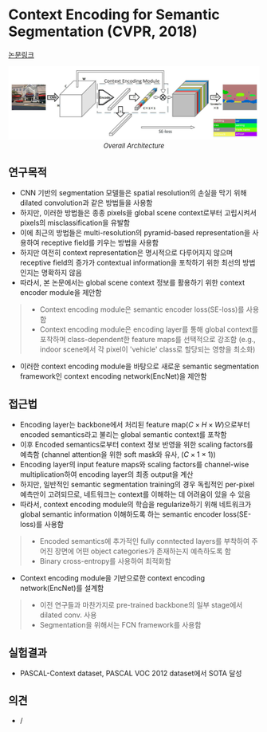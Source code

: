 # Context Encoding for Semantic Segmentation (CVPR, 2018)

[논문링크](https://openaccess.thecvf.com/content_cvpr_2018/html/Zhang_Context_Encoding_for_CVPR_2018_paper.html)

<p align="center">
    <img width="600" alt='fig1' src="./img/03_06_01.png?raw=true"></br>
    <em><font size=2>Overall Architecture</font></em>
</p>

## 연구목적
- CNN 기반의 segmentation 모델들은 spatial resolution의 손실을 막기 위해 dilated convolution과 같은 방법들을 사용함
- 하지만, 이러한 방법들은 종종 pixels을 global scene context로부터 고립시켜서 pixels의 misclassification을 유발함
- 이에 최근의 방법들은 multi-resolution의 pyramid-based representation을 사용하여 receptive field를 키우는 방법을 사용함
- 하지만 여전히 context representation은 명시적으로 다루어지지 않으며 receptive field의 증가가 contextual information을 포착하기 위한 최선의 방법인지는 명확하지 않음
- 따라서, 본 논문에서는 global scene context 정보를 활용하기 위한 context encoder module을 제안함
> - Context encoding module은 semantic encoder loss(SE-loss)를 사용함
> - Context encoding module은 encoding layer를 통해 global context를 포착하며 class-dependent한 feature maps를 선택적으로 강조함 (e.g., indoor scene에서 각 pixel이 'vehicle' class로 할당되는 영향을 최소화)
- 이러한 context encoding module을 바탕으로 새로운 semantic segmentation framework인 context encoding network(EncNet)을 제안함

## 접근법
- Encoding layer는 backbone에서 처리된 feature map($C\times{H}\times{W}$)으로부터 encoded semantics라고 불리는 global semantic context를 포착함
- 이후 Encoded semantics로부터 context 정보 반영을 위한 scaling factors를 예측함 (channel attention을 위한 soft mask와 유사, ($C\times1\times1$))
- Encoding layer의 input feature maps와 scaling factors를 channel-wise multiplication하여 encoding layer의 최종 output을 계산
- 하지만, 일반적인 semantic segmentation training의 경우 독립적인 per-pixel 예측만이 고려되므로, 네트워크는 context를 이해하는 데 어려움이 있을 수 있음
- 따라서, context encoding module의 학습을 regularize하기 위해 네트워크가 global semantic information 이해하도록 하는 semantic encoder loss(SE-loss)를 사용함
> - Encoded semantics에 추가적인 fully conntected layers를 부착하여 주어진 장면에 어떤 object categories가 존재하는지 예측하도록 함
> - Binary cross-entropy를 사용하여 최적화함
- Context encoding module을 기반으로한 context encoding network(EncNet)를 설계함
> - 이전 연구들과 마찬가지로 pre-trained backbone의 일부 stage에서 dilated conv. 사용
> - Segmentation을 위해서는 FCN framework를 사용함

## 실험결과
- PASCAL-Context dataset, PASCAL VOC 2012 dataset에서 SOTA 달성

## 의견
- /